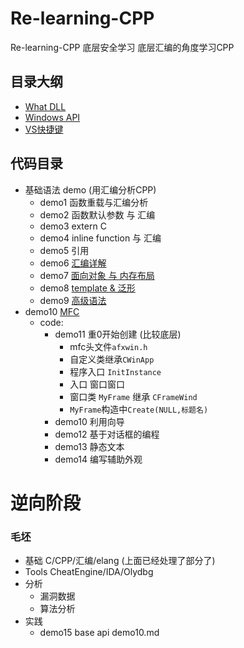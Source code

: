 # Re-learning-CPP
Re-learning-CPP  底层安全学习
底层汇编的角度学习CPP

## 目录大纲
- [What DLL](./README/demo1.md)
- [Windows API](./README/demo2.md)
- [VS快捷键](./README/demo3.md)

## 代码目录
- 基础语法 demo (用汇编分析CPP)
    - demo1 函数重载与汇编分析
    - demo2 函数默认参数 与 汇编
    - demo3 extern C 
    - demo4 inline function 与 汇编
    - demo5 引用
    - demo6 [汇编详解](./README/demo4.md)  
    - demo7 [面向对象 与 内存布局](./README/demo5.md)
    - demo8 [template & 泛形](./README/demo6.md)
    - demo9 [高级语法](./README/demo7.md)
- demo10 [MFC](./README/demo8.md)  
    - code:
        - demo11 重0开始创建  (比较底层)
            - mfc头文件`afxwin.h`
            - 自定义类继承`CWinApp`
            - 程序入口 `InitInstance`
            - 入口 窗口窗口
            - 窗口类 `MyFrame` 继承 `CFrameWind`
            - `MyFrame`构造中`Create(NULL,标题名)`
        - demo10 利用向导
        - demo12 基于对话框的编程
        - demo13 静态文本
        - demo14 编写辅助外观

# 逆向阶段
### 毛坯
- 基础 C/CPP/汇编/elang (上面已经处理了部分了)
- Tools CheatEngine/IDA/Olydbg
- 分析
    - 漏洞数据
    - 算法分析
- 实践
    - demo15 base api  demo10.md